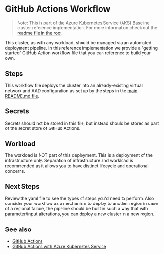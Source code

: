 # GitHub Actions Workflow

> Note: This is part of the Azure Kubernetes Service (AKS) Baseline cluster reference implementation. For more information check out the [readme file in the root](../README.md).

This cluster, as with any workload, should be managed via an automated deployment pipeline. In this reference implementation we provide a "getting started" GitHub Action workflow file that you can reference to build your own.

## Steps

This workflow file deploys the cluster into an already-existing virtual network and AAD configuration as set up by the steps in the [main README.md file](../README.md).

## Secrets

Secrets should not be stored in this file, but instead should be stored as part of the secret store of GitHub Actions.

## Workload

The workload is NOT part of this deployment. This is a deployment of the infrastructure only. Separation of infrastructure and workload is recommended as it allows you to have distinct lifecycle and operational concerns.

## Next Steps

Review the yaml file to see the types of steps you'd need to perform. Also consider your workflow as a mechanism to deploy to another region in case of a regional failure, the pipeline should be built in such a way that with parameter/input alterations, you can deploy a new cluster in a new region.

## See also

* [GitHub Actions](https://help.github.com/actions)
* [GitHub Actions with Azure Kubernetes Service](https://docs.microsoft.com/azure/aks/kubernetes-action)